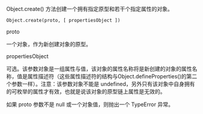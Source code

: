Object.create() 方法创建一个拥有指定原型和若干个指定属性的对象。

    Object.create(proto, [ propertiesObject ])

proto

一个对象，作为新创建对象的原型。

propertiesObject

可选。该参数对象是一组属性与值，该对象的属性名称将是新创建的对象的属性名称，值是属性描述符（这些属性描述符的结构与Object.defineProperties()的第二个参数一样）。注意：该参数对象不能是 undefined，另外只有该对象中自身拥有的可枚举的属性才有效，也就是说该对象的原型链上属性是无效的。

如果 proto 参数不是 null 或一个对象值，则抛出一个 TypeError 异常。

